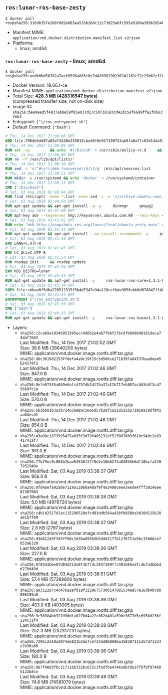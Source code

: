 ## `ros:lunar-ros-base-zesty`

```console
$ docker pull ros@sha256:316db357e266fdd2e083ea533b268c12c73d25abfc595e9180a39962854bd8e7
```

-	Manifest MIME: `application/vnd.docker.distribution.manifest.list.v2+json`
-	Platforms:
	-	linux; amd64

### `ros:lunar-ros-base-zesty` - linux; amd64

```console
$ docker pull ros@sha256:aedb0bd5b782a7aef6596a885c0e7d41098290236241162c72c29b62cf18dde1
```

-	Docker Version: 18.06.1-ce
-	Manifest MIME: `application/vnd.docker.distribution.manifest.v2+json`
-	Total Size: **428.3 MB (428316547 bytes)**  
	(compressed transfer size, not on-disk size)
-	Image ID: `sha256:bee9aed5f4837ab8e59f05e037d17c5d738193cd42dc5af6699ffe2f05637eb4`
-	Entrypoint: `["\/ros_entrypoint.sh"]`
-	Default Command: `["bash"]`

```dockerfile
# Thu, 14 Dec 2017 21:00:08 GMT
ADD file:796db5dd87a82ef3448e235015cbe46f6e917199753ab9fa0a7fc03d14da91b0 in / 
# Thu, 14 Dec 2017 21:00:09 GMT
RUN set -xe 		&& echo '#!/bin/sh' > /usr/sbin/policy-rc.d 	&& echo 'exit 101' >> /usr/sbin/policy-rc.d 	&& chmod +x /usr/sbin/policy-rc.d 		&& dpkg-divert --local --rename --add /sbin/initctl 	&& cp -a /usr/sbin/policy-rc.d /sbin/initctl 	&& sed -i 's/^exit.*/exit 0/' /sbin/initctl 		&& echo 'force-unsafe-io' > /etc/dpkg/dpkg.cfg.d/docker-apt-speedup 		&& echo 'DPkg::Post-Invoke { "rm -f /var/cache/apt/archives/*.deb /var/cache/apt/archives/partial/*.deb /var/cache/apt/*.bin || true"; };' > /etc/apt/apt.conf.d/docker-clean 	&& echo 'APT::Update::Post-Invoke { "rm -f /var/cache/apt/archives/*.deb /var/cache/apt/archives/partial/*.deb /var/cache/apt/*.bin || true"; };' >> /etc/apt/apt.conf.d/docker-clean 	&& echo 'Dir::Cache::pkgcache ""; Dir::Cache::srcpkgcache "";' >> /etc/apt/apt.conf.d/docker-clean 		&& echo 'Acquire::Languages "none";' > /etc/apt/apt.conf.d/docker-no-languages 		&& echo 'Acquire::GzipIndexes "true"; Acquire::CompressionTypes::Order:: "gz";' > /etc/apt/apt.conf.d/docker-gzip-indexes 		&& echo 'Apt::AutoRemove::SuggestsImportant "false";' > /etc/apt/apt.conf.d/docker-autoremove-suggests
# Thu, 14 Dec 2017 21:00:09 GMT
RUN rm -rf /var/lib/apt/lists/*
# Thu, 14 Dec 2017 21:00:10 GMT
RUN sed -i 's/^#\s*\(deb.*universe\)$/\1/g' /etc/apt/sources.list
# Thu, 14 Dec 2017 21:00:11 GMT
RUN mkdir -p /run/systemd && echo 'docker' > /run/systemd/container
# Thu, 14 Dec 2017 21:00:11 GMT
CMD ["/bin/bash"]
# Sat, 03 Aug 2019 02:40:44 GMT
RUN find /etc/apt/ -name *.list -exec sed -i -e 's/archive.ubuntu.com\|security.ubuntu.com/old-releases.ubuntu.com/g' {} \;
# Sat, 03 Aug 2019 02:40:56 GMT
RUN apt-get update && apt-get install -q -y     dirmngr     gnupg2     && rm -rf /var/lib/apt/lists/*
# Sat, 03 Aug 2019 02:41:00 GMT
RUN apt-key adv --keyserver hkp://keyserver.ubuntu.com:80 --recv-keys 4B63CF8FDE49746E98FA01DDAD19BAB3CBF125EA
# Sat, 03 Aug 2019 02:41:01 GMT
RUN echo "deb http://snapshots.ros.org/lunar/final/ubuntu zesty main" > /etc/apt/sources.list.d/ros1-snapshots.list
# Sat, 03 Aug 2019 02:41:44 GMT
RUN apt-get update && apt-get install --no-install-recommends -y     python-rosdep     python-rosinstall     python-vcstools     && rm -rf /var/lib/apt/lists/*
# Sat, 03 Aug 2019 02:41:45 GMT
ENV LANG=C.UTF-8
# Sat, 03 Aug 2019 02:41:45 GMT
ENV LC_ALL=C.UTF-8
# Sat, 03 Aug 2019 02:41:54 GMT
RUN rosdep init     && rosdep update
# Sat, 03 Aug 2019 02:41:54 GMT
ENV ROS_DISTRO=lunar
# Sat, 03 Aug 2019 02:43:33 GMT
RUN apt-get update && apt-get install -y     ros-lunar-ros-core=1.3.1-0*     && rm -rf /var/lib/apt/lists/*
# Sat, 03 Aug 2019 02:43:34 GMT
COPY file:cbbaa0f5d6a276512315f5b4d7347e94a120cefbda9058ebb0d678847ff4837f in / 
# Sat, 03 Aug 2019 02:43:34 GMT
ENTRYPOINT ["/ros_entrypoint.sh"]
# Sat, 03 Aug 2019 02:43:35 GMT
CMD ["bash"]
# Sat, 03 Aug 2019 02:44:28 GMT
RUN apt-get update && apt-get install -y     ros-lunar-ros-base=1.3.1-0*     && rm -rf /var/lib/apt/lists/*
```

-	Layers:
	-	`sha256:c2ca09a1934b951505ecc4d6b2e4ab7f9bf27bcdfb8999d0181deca74daf7683`  
		Last Modified: Thu, 14 Dec 2017 21:02:52 GMT  
		Size: 38.6 MB (38640200 bytes)  
		MIME: application/vnd.docker.image.rootfs.diff.tar.gzip
	-	`sha256:d6c3619d2153ffdefa4a9c19f15c5d566ce271b397a84537baa9ee45b24178f2`  
		Last Modified: Thu, 14 Dec 2017 21:02:46 GMT  
		Size: 847.0 B  
		MIME: application/vnd.docker.image.rootfs.diff.tar.gzip
	-	`sha256:0efe07335a049e6afcd757db2d17ba37a12b717eb807acb03ddf3cd756b9fc2a`  
		Last Modified: Thu, 14 Dec 2017 21:02:46 GMT  
		Size: 570.0 B  
		MIME: application/vnd.docker.image.rootfs.diff.tar.gzip
	-	`sha256:6b1bb01b3a3b72463ae8ac5666d57b28f1a21d5256271910ac8df841aa04ecd1`  
		Last Modified: Thu, 14 Dec 2017 21:02:46 GMT  
		Size: 854.0 B  
		MIME: application/vnd.docker.image.rootfs.diff.tar.gzip
	-	`sha256:43a98c1873995475a895f3d79f405232ef5230076b3f610c949c2e8341743af7`  
		Last Modified: Thu, 14 Dec 2017 21:02:46 GMT  
		Size: 163.0 B  
		MIME: application/vnd.docker.image.rootfs.diff.tar.gzip
	-	`sha256:77b79ec9c065b2bae03536f27f0e2e10b6274a84855b6df18bcfa2497952948e`  
		Last Modified: Sat, 03 Aug 2019 03:38:37 GMT  
		Size: 856.0 B  
		MIME: application/vnd.docker.image.rootfs.diff.tar.gzip
	-	`sha256:0fd4aefa92ab67119a12868a48af9f4a3408ce6e3e6de4fff30146ee87387603`  
		Last Modified: Sat, 03 Aug 2019 03:38:38 GMT  
		Size: 5.0 MB (4978720 bytes)  
		MIME: application/vnd.docker.image.rootfs.diff.tar.gzip
	-	`sha256:c4b1d2517d1ac115296528efcd83ddb564a438fb858ba3d10d125b28a61bff09`  
		Last Modified: Sat, 03 Aug 2019 03:38:37 GMT  
		Size: 2.8 KB (2797 bytes)  
		MIME: application/vnd.docker.image.rootfs.diff.tar.gzip
	-	`sha256:d3d41249ffd37f98c2d3ba895b3b5ddd1177b12f6751e9bc15b08ce7b53a6320`  
		Last Modified: Sat, 03 Aug 2019 03:38:36 GMT  
		Size: 227.0 B  
		MIME: application/vnd.docker.image.rootfs.diff.tar.gzip
	-	`sha256:6f03d3bbe87d04d21da0f4b7fdc264f269ffc401d65ed7cdb7a4bbbdd270d49d`  
		Last Modified: Sat, 03 Aug 2019 03:38:51 GMT  
		Size: 57.4 MB (57389806 bytes)  
		MIME: application/vnd.docker.image.rootfs.diff.tar.gzip
	-	`sha256:e9312287c4c476a2efd19f32296757306147081534ae57e16db4bc98806199a8`  
		Last Modified: Sat, 03 Aug 2019 03:38:36 GMT  
		Size: 403.0 KB (403005 bytes)  
		MIME: application/vnd.docker.image.rootfs.diff.tar.gzip
	-	`sha256:3c58984bb327d30dfa0276d4a22c862d401a59be3677d5c6958d236f124c11f4`  
		Last Modified: Sat, 03 Aug 2019 03:39:28 GMT  
		Size: 252.3 MB (252317231 bytes)  
		MIME: application/vnd.docker.image.rootfs.diff.tar.gzip
	-	`sha256:7295c2d10a2974eb821b2de7cef34dd968696a358307111d57d71324e2b36a88`  
		Last Modified: Sat, 03 Aug 2019 03:38:36 GMT  
		Size: 192.0 B  
		MIME: application/vnd.docker.image.rootfs.diff.tar.gzip
	-	`sha256:967f9083fbc11711bb332bc672c3fedfbe47441087da37f8f9f074095123b8ce`  
		Last Modified: Sat, 03 Aug 2019 03:39:49 GMT  
		Size: 74.6 MB (74581079 bytes)  
		MIME: application/vnd.docker.image.rootfs.diff.tar.gzip

